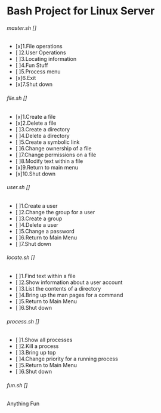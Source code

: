 # **Bash Project for Linux Server**

###### master.sh []
- [x]1.File operations
- [ ]2.User Operations
- [ ]3.Locating information
- [ ]4.Fun Stuff
- [ ]5.Process menu
- [x]6.Exit
- [x]7.Shut down

###### file.sh []
- [x]1.Create a file
- [x]2.Delete a file
- [ ]3.Create a directory
- [ ]4.Delete a directory
- [ ]5.Create a symbolic link
- [ ]6.Change ownership of a file
- [ ]7.Change permissions on a file
- [ ]8.Modify text within a file
- [x]9.Return to main menu
- [x]10.Shut down

###### user.sh []
- [ ]1.Create a user
- [ ]2.Change the group for a user
- [ ]3.Create a group
- [ ]4.Delete a user
- [ ]5.Change a password
- [ ]6.Return to Main Menu
- [ ]7.Shut down

###### locate.sh []
- [ ]1.Find text within a file
- [ ]2.Show information about a user account
- [ ]3.List the contents of a directory
- [ ]4.Bring up the man pages for a command
- [ ]5.Return to Main Menu
- [ ]6.Shut down

###### process.sh []
- [ ]1.Show all processes
- [ ]2.Kill a process
- [ ]3.Bring up top
- [ ]4.Change priority for a running process
- [ ]5.Return to Main Menu
- [ ]6.Shut down

###### fun.sh []
Anything Fun
